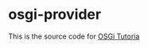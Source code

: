 # osgi-provider
This is the source code for [OSGi Tutoria](https://baymaxhuang.github.io/2016/12/08/OSGi%E7%AE%80%E4%BB%8B%E4%B8%8E%E5%9F%BA%E4%BA%8EOSGi%E6%A1%86%E6%9E%B6%EF%BC%88Felix%EF%BC%89%E7%9A%84%E7%AE%80%E5%8D%95%E5%BA%94%E7%94%A8%E7%9A%84%E5%AE%9E%E7%8E%B0/)
